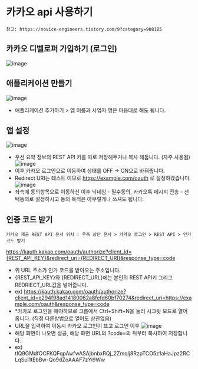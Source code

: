 # 카카오 api 사용하기
    참고: https://novice-engineers.tistory.com/9?category=908185

## 카카오 디벨로퍼 가입하기 (로그인)
![image](https://user-images.githubusercontent.com/69878816/132783653-8b933c8c-a128-4809-8c2a-a609bcfc6a90.png)  

## 애플리케이션 만들기 
![image](https://user-images.githubusercontent.com/69878816/132784763-2f479b79-8ada-4201-9c98-ab046f690857.png)
+ 애플리케이션 추가하기 > 앱 이름과 사업자 명은 마음대로 해도 됩니다.

## 앱 설정
![image](https://user-images.githubusercontent.com/69878816/132787119-7d016d0a-cdc2-478a-a5ef-f019d6597d2d.png)
+ 우선 요약 정보의 REST API 키를 따로 저장해두거나 복사 해둡니다. (자주 사용됨)
![image](https://user-images.githubusercontent.com/69878816/132787320-d8c31a92-a243-4ee5-9487-4b2559e08c08.png)
+ 이후 카카오 로그인으로 이동하여 상태를 OFF -> ON으로 바꿔줍니다.
+ Redirect URI는 테스트 이므로 https://example.com/oauth 로 설정하겠습니다.  
![image](https://user-images.githubusercontent.com/69878816/132787466-1ae22d8b-f969-4218-aefd-f7f2e61d27df.png)
+ 좌측에 동의항목으로 이동하신 이후 닉네임 - 필수동의, 카카오톡 메시지 전송 - 선택동의로 설정하시고 동의 목적은 아무렇게나 쓰셔도 됩니다.  

## 인증 코드 받기
    카카오 제공 REST API 문서 위치 : 우측 상단 문서 > 카카오 로그인 > REST API > 인가 코드 받기
https://kauth.kakao.com/oauth/authorize?client_id={REST_API_KEY}&redirect_uri={REDIRECT_URI}&response_type=code
+ 위 URL 주소가 인가 코드를 받아오는 주소입니다.
+ {REST_API_KEY}와 {REDIRECT_URL}에는 본인의 REST API키 그리고 REDRIECT_URL값을 넣어줍니다.
+ ex) https://kauth.kakao.com/oauth/authorize?client_id=e294f98ad14180062a8fefd60bf70274&redirect_uri=https://example.com/oauth&response_type=code
+ *카카오 로그인을 해야하므로 크롬에서 Ctrl+Shift+N을 눌러 시크릿 모드로 열어줍니다. (직접 다른방법으로 열어도 상관없음)
+ URL을 입력하여 이동시 카카오 로그인이 뜨고 로그인 이후 
![image](https://user-images.githubusercontent.com/69878816/132789530-97a76bf4-0e55-469c-a754-f794cb9dae62.png)
+ 해당 화면이 나오면 성공, 해당 화면 URL의 ?code=의 뒤부터 복사하여 저장합니다. 
+ ex) tIQ9GMdfOCFKQFqpAwfwASAjbnbxRQj_2Zmqlj8RzpTCO5z1aHaJpz2RCLqSul1tEbBw-Qo9dZoAAAF7zYi9Ww

